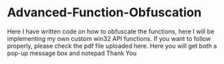 # Advanced-Function-Obfuscation
Here I have written code on how to obfuscate the functions, here I will be implementing my own custom win32 API functions. If you want to follow properly, please check the pdf file uploaded here.
Here you will get both a pop-up message box and notepad
Thank You
